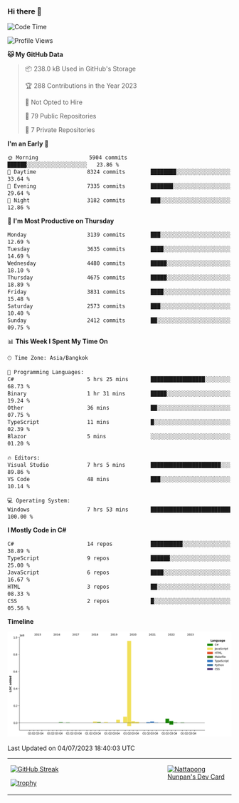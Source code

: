 ### Hi there 👋

<!--START_SECTION:waka-->
![Code Time](http://img.shields.io/badge/Code%20Time-648%20hrs%2057%20mins-blue)

![Profile Views](http://img.shields.io/badge/Profile%20Views-0-blue)

**🐱 My GitHub Data** 

> 📦 238.0 kB Used in GitHub's Storage 
 > 
> 🏆 288 Contributions in the Year 2023
 > 
> 🚫 Not Opted to Hire
 > 
> 📜 79 Public Repositories 
 > 
> 🔑 7 Private Repositories 
 > 
**I'm an Early 🐤** 

```text
🌞 Morning                5904 commits        ██████░░░░░░░░░░░░░░░░░░░   23.86 % 
🌆 Daytime                8324 commits        ████████░░░░░░░░░░░░░░░░░   33.64 % 
🌃 Evening                7335 commits        ███████░░░░░░░░░░░░░░░░░░   29.64 % 
🌙 Night                  3182 commits        ███░░░░░░░░░░░░░░░░░░░░░░   12.86 % 
```
📅 **I'm Most Productive on Thursday** 

```text
Monday                   3139 commits        ███░░░░░░░░░░░░░░░░░░░░░░   12.69 % 
Tuesday                  3635 commits        ████░░░░░░░░░░░░░░░░░░░░░   14.69 % 
Wednesday                4480 commits        █████░░░░░░░░░░░░░░░░░░░░   18.10 % 
Thursday                 4675 commits        █████░░░░░░░░░░░░░░░░░░░░   18.89 % 
Friday                   3831 commits        ████░░░░░░░░░░░░░░░░░░░░░   15.48 % 
Saturday                 2573 commits        ███░░░░░░░░░░░░░░░░░░░░░░   10.40 % 
Sunday                   2412 commits        ██░░░░░░░░░░░░░░░░░░░░░░░   09.75 % 
```


📊 **This Week I Spent My Time On** 

```text
🕑︎ Time Zone: Asia/Bangkok

💬 Programming Languages: 
C#                       5 hrs 25 mins       █████████████████░░░░░░░░   68.73 % 
Binary                   1 hr 31 mins        █████░░░░░░░░░░░░░░░░░░░░   19.24 % 
Other                    36 mins             ██░░░░░░░░░░░░░░░░░░░░░░░   07.75 % 
TypeScript               11 mins             █░░░░░░░░░░░░░░░░░░░░░░░░   02.39 % 
Blazor                   5 mins              ░░░░░░░░░░░░░░░░░░░░░░░░░   01.20 % 

🔥 Editors: 
Visual Studio            7 hrs 5 mins        ██████████████████████░░░   89.86 % 
VS Code                  48 mins             ███░░░░░░░░░░░░░░░░░░░░░░   10.14 % 

💻 Operating System: 
Windows                  7 hrs 53 mins       █████████████████████████   100.00 % 
```

**I Mostly Code in C#** 

```text
C#                       14 repos            ██████████░░░░░░░░░░░░░░░   38.89 % 
TypeScript               9 repos             ██████░░░░░░░░░░░░░░░░░░░   25.00 % 
JavaScript               6 repos             ████░░░░░░░░░░░░░░░░░░░░░   16.67 % 
HTML                     3 repos             ██░░░░░░░░░░░░░░░░░░░░░░░   08.33 % 
CSS                      2 repos             █░░░░░░░░░░░░░░░░░░░░░░░░   05.56 % 
```



**Timeline**

![Lines of Code chart](https://raw.githubusercontent.com/aixasz/aixasz/main/assets/bar_graph.png)


 Last Updated on 04/07/2023 18:40:03 UTC
<!--END_SECTION:waka-->

<table>
<tr>
<td width="70%" valign="top">
 
 [![GitHub Streak](http://github-readme-streak-stats.herokuapp.com?user=aixasz&theme=github-dark&hide_border=true&date_format=%5BY%20%5DM%20j)](https://git.io/streak-stats)

 [![trophy](https://github-profile-trophy.vercel.app/?username=aixasz&theme=onedark)](https://github.com/ryo-ma/github-profile-trophy)
 </td>
<td width="30%" valign="top">
 
<a href="https://app.daily.dev/aixasz"><img src="https://api.daily.dev/devcards/403207936e6547c9a85ea449e9f3abe8.png?r=re8" alt="Nattapong Nunpan's Dev Card"/></a>

 </td>
</tr>
</table>
 
